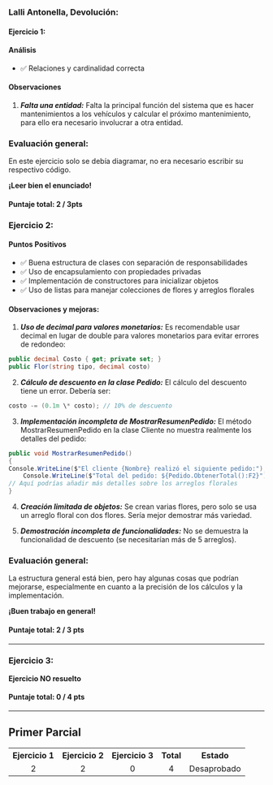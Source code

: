 ### Lalli Antonella, Devolución:

#### Ejercicio 1:

#### Análisis

- ✅ Relaciones y cardinalidad correcta

#### Observaciones

1. **_Falta una entidad:_**
   Falta la principal función del sistema que es hacer mantenimientos a los vehículos y calcular el próximo mantenimiento, para ello era necesario involucrar a otra entidad.

### Evaluación general:

En este ejercicio solo se debía diagramar, no era necesario escribir su respectivo código.

**¡Leer bien el enunciado!**

#### Puntaje total: **2 / 3pts**

### Ejercicio 2:

#### Puntos Positivos

- ✅ Buena estructura de clases con separación de responsabilidades
- ✅ Uso de encapsulamiento con propiedades privadas
- ✅ Implementación de constructores para inicializar objetos
- ✅ Uso de listas para manejar colecciones de flores y arreglos florales

#### Observaciones y mejoras:

1. **_Uso de decimal para valores monetarios:_**
   Es recomendable usar decimal en lugar de double para valores monetarios para evitar errores de redondeo:

```csharp
public decimal Costo { get; private set; }
public Flor(string tipo, decimal costo)
```

2. **_Cálculo de descuento en la clase Pedido:_**
   El cálculo del descuento tiene un error. Debería ser:

```csharp
costo -= (0.1m \* costo); // 10% de descuento
```

3. **_Implementación incompleta de MostrarResumenPedido:_**
   El método MostrarResumenPedido en la clase Cliente no muestra realmente los detalles del pedido:

```csharp
public void MostrarResumenPedido()
{
Console.WriteLine($"El cliente {Nombre} realizó el siguiente pedido:");
    Console.WriteLine($"Total del pedido: ${Pedido.ObtenerTotal():F2}");
// Aquí podrías añadir más detalles sobre los arreglos florales
}
```

4. **_Creación limitada de objetos:_**
   Se crean varias flores, pero solo se usa un arreglo floral con dos flores. Sería mejor demostrar más variedad.

5. **_Demostración incompleta de funcionalidades:_**
   No se demuestra la funcionalidad de descuento (se necesitarían más de 5 arreglos).

### Evaluación general:

La estructura general está bien, pero hay algunas cosas que podrían mejorarse, especialmente en cuanto a la precisión de los cálculos y la implementación.

**¡Buen trabajo en general!**

#### Puntaje total: **2 / 3 pts**

---

### Ejercicio 3:

**Ejercicio NO resuelto**

#### Puntaje total: **0 / 4 pts**

---

## Primer Parcial

<table>
  <tr>
    <th>Ejercicio 1</th>
    <th>Ejercicio 2</th>
    <th>Ejercicio 3</th>
    <th>Total</th>
    <th>Estado</th>
  </tr>
  <tr>
    <td align="center">2</td>
    <td align="center">2</td>
    <td align="center">0</td>
    <td align="center">4</td>
    <td align="center">Desaprobado</td>
  </tr>
</table>

